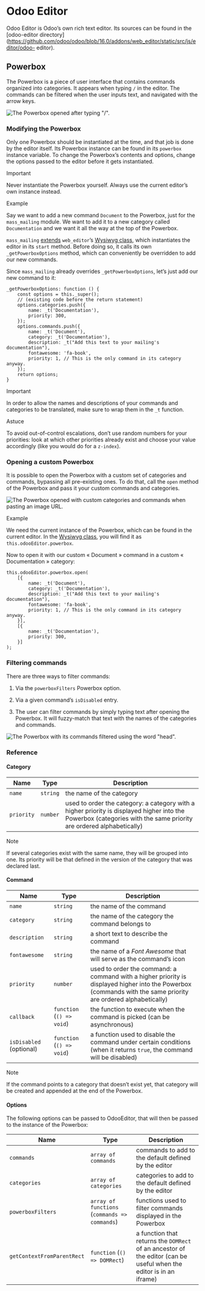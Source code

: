 # Odoo Editor

Odoo Editor is Odoo’s own rich text editor. Its sources can be found in the
[odoo-editor
directory](https://github.com/odoo/odoo/blob/16.0/addons/web_editor/static/src/js/editor/odoo-
editor).

## Powerbox

The Powerbox is a piece of user interface that contains commands organized
into categories. It appears when typing `/` in the editor. The commands can be
filtered when the user inputs text, and navigated with the arrow keys.

![The Powerbox opened after typing "/".](../../../_images/powerbox.png)

### Modifying the Powerbox

Only one Powerbox should be instantiated at the time, and that job is done by
the editor itself. Its Powerbox instance can be found in its `powerbox`
instance variable. To change the Powerbox’s contents and options, change the
options passed to the editor before it gets instantiated.

Important

Never instantiate the Powerbox yourself. Always use the current editor’s own
instance instead.

Example

Say we want to add a new command `Document` to the Powerbox, just for the
`mass_mailing` module. We want to add it to a new category called
`Documentation` and we want it all the way at the top of the Powerbox.

`mass_mailing`
[extends](https://github.com/odoo/odoo/blob/16.0/addons/mass_mailing/static/src/js/wysiwyg.js)
`web_editor`’s [Wysiwyg
class](https://github.com/odoo/odoo/blob/16.0/addons/web_editor/static/src/js/wysiwyg/wysiwyg.js),
which instantiates the editor in its `start` method. Before doing so, it calls
its own `_getPowerboxOptions` method, which can conveniently be overridden to
add our new commands.

Since `mass_mailing` already overrides `_getPowerboxOptions`, let’s just add
our new command to it:

    
    
    _getPowerboxOptions: function () {
        const options = this._super();
        // (existing code before the return statement)
        options.categories.push({
            name: _t('Documentation'),
            priority: 300,
        });
        options.commands.push({
            name: _t('Document'),
            category: _t('Documentation'),
            description: _t("Add this text to your mailing's documentation"),
            fontawesome: 'fa-book',
            priority: 1, // This is the only command in its category anyway.
        });
        return options;
    }
    

Important

In order to allow the names and descriptions of your commands and categories
to be translated, make sure to wrap them in the `_t` function.

Astuce

To avoid out-of-control escalations, don’t use random numbers for your
priorities: look at which other priorities already exist and choose your value
accordingly (like you would do for a `z-index`).

### Opening a custom Powerbox

It is possible to open the Powerbox with a custom set of categories and
commands, bypassing all pre-existing ones. To do that, call the `open` method
of the Powerbox and pass it your custom commands and categories.

![The Powerbox opened with custom categories and commands when pasting an
image URL.](../../../_images/powerbox-custom.png)

Example

We need the current instance of the Powerbox, which can be found in the
current editor. In the [Wysiwyg
class](https://github.com/odoo/odoo/blob/16.0/addons/web_editor/static/src/js/wysiwyg/wysiwyg.js),
you will find it as `this.odooEditor.powerbox`.

Now to open it with our custom « Document » command in a custom «
Documentation » category:

    
    
    this.odooEditor.powerbox.open(
        [{
            name: _t('Document'),
            category: _t('Documentation'),
            description: _t("Add this text to your mailing's documentation"),
            fontawesome: 'fa-book',
            priority: 1, // This is the only command in its category anyway.
        }],
        [{
            name: _t('Documentation'),
            priority: 300,
        }]
    );
    

### Filtering commands

There are three ways to filter commands:

  1. Via the `powerboxFilters` Powerbox option.

  2. Via a given command’s `isDisabled` entry.

  3. The user can filter commands by simply typing text after opening the Powerbox. It will fuzzy-match that text with the names of the categories and commands.

![The Powerbox with its commands filtered using the word
"head".](../../../_images/powerbox-filtered.png)

### Reference

#### Category

Name | Type | Description  
---|---|---  
`name` | `string` | the name of the category  
`priority` | `number` | used to order the category: a category with a higher priority is displayed higher into the Powerbox (categories with the same priority are ordered alphabetically)  
  
Note

If several categories exist with the same name, they will be grouped into one.
Its priority will be that defined in the version of the category that was
declared last.

#### Command

Name | Type | Description  
---|---|---  
`name` | `string` | the name of the command  
`category` | `string` | the name of the category the command belongs to  
`description` | `string` | a short text to describe the command  
`fontawesome` | `string` | the name of a _Font Awesome_ that will serve as the command’s icon  
`priority` | `number` | used to order the command: a command with a higher priority is displayed higher into the Powerbox (commands with the same priority are ordered alphabetically)  
`callback` | `function` (`() => void`) | the function to execute when the command is picked (can be asynchronous)  
`isDisabled` (optional) | `function` (`() => void`) | a function used to disable the command under certain conditions (when it returns `true`, the command will be disabled)  
  
Note

If the command points to a category that doesn’t exist yet, that category will
be created and appended at the end of the Powerbox.

#### Options

The following options can be passed to OdooEditor, that will then be passed to
the instance of the Powerbox:

Name | Type | Description  
---|---|---  
`commands` | `array of commands` | commands to add to the default defined by the editor  
`categories` | `array of categories` | categories to add to the default defined by the editor  
`powerboxFilters` | `array of functions` (`commands => commands`) | functions used to filter commands displayed in the Powerbox  
`getContextFromParentRect` | `function` (`() => DOMRect`) | a function that returns the `DOMRect` of an ancestor of the editor (can be useful when the editor is in an iframe)

